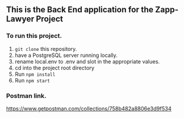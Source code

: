 ## This is the Back End application for the Zapp-Lawyer Project

### To run this project.

1. `git clone` this repository.
2. have a PostgreSQL server running locally.
3. rename local.env to .env and slot in the appropriate values.
4. cd into the project root directory
5. Run `npm install`
6. Run `npm start`

### Postman link.

https://www.getpostman.com/collections/758b482a8806e3d9f534
